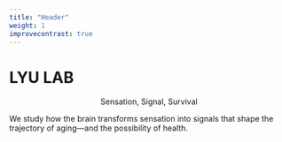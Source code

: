 ```yaml
---
title: "Header"
weight: 1
improvecontrast: true
---
```


# LYU LAB

<p align="center">Sensation, Signal, Survival</p>

<p style="font-size:14px; align="center">We study how the brain transforms sensation into signals that shape the trajectory of aging—and the possibility of health.</p>
